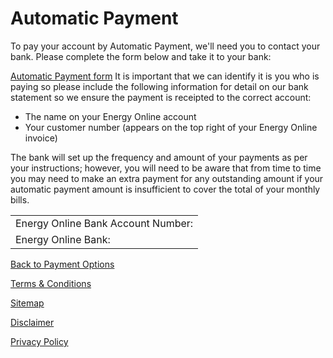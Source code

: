 # Automatic Payment
To pay your account by Automatic Payment, we'll need you to contact your bank. Please complete the form below and take it to your bank:
 
[Automatic Payment form](http://www.energyonline.co.nz/Portals/0/Forms/Automatic_Payment_Authority_Form.pdf)
It is important that we can identify it is you who is paying so please include the following information for detail on our bank statement so we ensure the payment is receipted to the correct account:
 
- The name on your Energy Online account
- Your customer number (appears on the top right of your Energy Online invoice)
 
The bank will set up the frequency and amount of your payments as per your instructions; however, you will need to be aware that from time to time you may need to make an extra payment for any outstanding amount if your automatic payment amount is insufficient to cover the total of your monthly bills.
 
| |
| --------------------| 
| Energy Online Bank Account Number:|    03 0584 0225333 00 
| Energy Online Bank:|   Westpac Bank 
 
 
[Back to Payment Options](http://www.energyonline.co.nz/business/business_faqs/business_faqs_-_payment_options)
 
[Terms & Conditions](http://www.energyonline.co.nz/terms)

[Sitemap](http://www.energyonline.co.nz/home/site_map)

[Disclaimer](http://www.energyonline.co.nz/home/site_map/disclaimer)

[Privacy Policy](http://www.energyonline.co.nz/home/site_map/privacy_policy)
